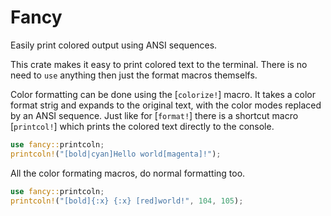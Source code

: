 
# Fancy

Easily print colored output using ANSI sequences.

This crate makes it easy to print colored text to the terminal.
There is no need to `use` anything then just the format macros themselfs.

Color formatting can be done using the [`colorize!`] macro. It takes a color format strig and expands to the original text, with the color modes replaced by an ANSI sequence. 
Just like for [`format!`] there is a shortcut macro [`printcol!`] which prints the colored text directly to the console.

```rust
use fancy::printcoln;
printcoln!("[bold|cyan]Hello world[magenta]!");
```

All the color formating macros, do normal formatting too.

```rust
use fancy::printcoln;
printcoln!("[bold]{:x} {:x} [red]world!", 104, 105);
```
